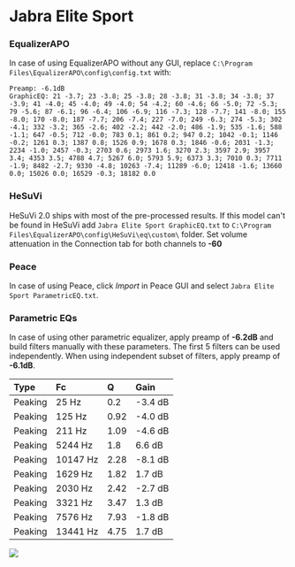 # Jabra Elite Sport

### EqualizerAPO
In case of using EqualizerAPO without any GUI, replace `C:\Program Files\EqualizerAPO\config\config.txt`
with:
```
Preamp: -6.1dB
GraphicEQ: 21 -3.7; 23 -3.8; 25 -3.8; 28 -3.8; 31 -3.8; 34 -3.8; 37 -3.9; 41 -4.0; 45 -4.0; 49 -4.0; 54 -4.2; 60 -4.6; 66 -5.0; 72 -5.3; 79 -5.6; 87 -6.1; 96 -6.4; 106 -6.9; 116 -7.3; 128 -7.7; 141 -8.0; 155 -8.0; 170 -8.0; 187 -7.7; 206 -7.4; 227 -7.0; 249 -6.3; 274 -5.3; 302 -4.1; 332 -3.2; 365 -2.6; 402 -2.2; 442 -2.0; 486 -1.9; 535 -1.6; 588 -1.1; 647 -0.5; 712 -0.0; 783 0.1; 861 0.2; 947 0.2; 1042 -0.1; 1146 -0.2; 1261 0.3; 1387 0.8; 1526 0.9; 1678 0.3; 1846 -0.6; 2031 -1.3; 2234 -1.0; 2457 -0.3; 2703 0.6; 2973 1.6; 3270 2.3; 3597 2.9; 3957 3.4; 4353 3.5; 4788 4.7; 5267 6.0; 5793 5.9; 6373 3.3; 7010 0.3; 7711 -1.9; 8482 -2.7; 9330 -4.8; 10263 -7.4; 11289 -6.0; 12418 -1.6; 13660 0.0; 15026 0.0; 16529 -0.3; 18182 0.0
```

### HeSuVi
HeSuVi 2.0 ships with most of the pre-processed results. If this model can't be found in HeSuVi add
`Jabra Elite Sport GraphicEQ.txt` to `C:\Program Files\EqualizerAPO\config\HeSuVi\eq\custom\` folder.
Set volume attenuation in the Connection tab for both channels to **-60**

### Peace
In case of using Peace, click *Import* in Peace GUI and select `Jabra Elite Sport ParametricEQ.txt`.

### Parametric EQs
In case of using other parametric equalizer, apply preamp of **-6.2dB** and build filters manually
with these parameters. The first 5 filters can be used independently.
When using independent subset of filters, apply preamp of **-6.1dB**.

| Type    | Fc       |    Q | Gain    |
|:--------|:---------|:-----|:--------|
| Peaking | 25 Hz    | 0.2  | -3.4 dB |
| Peaking | 125 Hz   | 0.92 | -4.0 dB |
| Peaking | 211 Hz   | 1.09 | -4.6 dB |
| Peaking | 5244 Hz  | 1.8  | 6.6 dB  |
| Peaking | 10147 Hz | 2.28 | -8.1 dB |
| Peaking | 1629 Hz  | 1.82 | 1.7 dB  |
| Peaking | 2030 Hz  | 2.42 | -2.7 dB |
| Peaking | 3321 Hz  | 3.47 | 1.3 dB  |
| Peaking | 7576 Hz  | 7.93 | -1.8 dB |
| Peaking | 13441 Hz | 4.75 | 1.7 dB  |

![](https://raw.githubusercontent.com/jaakkopasanen/AutoEq/master/results/rtings/rtings/Jabra%20Elite%20Sport/Jabra%20Elite%20Sport.png)